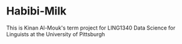 # Habibi-Milk
This is Kinan Al-Mouk's term project for LING1340 Data Science for Linguists at the University of Pittsburgh
